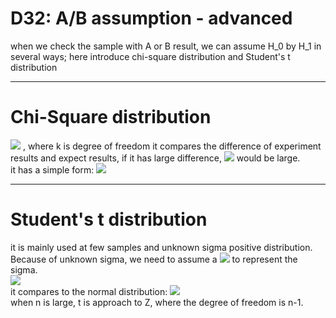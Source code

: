 # D32: A/B assumption - advanced

when we check the sample with A or B result, we can assume H_0 by H_1 in several ways; here introduce chi-square distribution and Student's t distribution<br>

* * *
# Chi-Square distribution
<img src="http://latex.codecogs.com/svg.latex?X&space;~&space;\chi^2(k)" />
, where k is degree of freedom
it compares the difference of experiment results and expect results, if it has large difference, <img src="http://latex.codecogs.com/svg.latex?\chi^2(k)" /> would be large.<br>
it has a simple form: <img src="http://latex.codecogs.com/svg.latex?\chi^2(k)=\sum_{k}^{i=1}\frac{(A_i-np_i)^2}{np_i}" /><br>

* * *
# Student's t distribution
it is mainly used at few samples and unknown sigma positive distribution. Because of unknown sigma, we need to assume a <img src="http://latex.codecogs.com/svg.latex?S_n" /> to represent the sigma.<br>
<img src="http://latex.codecogs.com/svg.latex?t=\frac{\bar{X}-\mu}{S_n/\sqrt{n}}" /><br>
it compares to the normal distribution: <img src="http://latex.codecogs.com/svg.latex?Z=\frac{\bar{X}-\mu}{\sigma/\sqrt{n}}" /><br>
when n is large, t is approach to Z, where the degree of freedom is n-1.